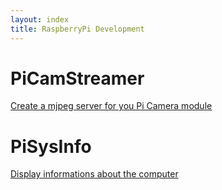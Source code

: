 ```yaml
---
layout: index
title: RaspberryPi Development
---
```


# PiCamStreamer

[Create a mjpeg server for you Pi Camera module](picamstreamer.html)

# PiSysInfo

[Display informations about the computer](pisysinfo.html)

